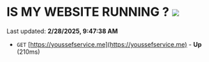 # IS MY WEBSITE RUNNING ? [![](https://img.shields.io/static/v1?label=Sponsor&message=%E2%9D%A4&logo=GitHub&color=%23fe8e86)](https://github.com/sponsors/Youssef-Lehmam)

Last updated: **2/28/2025, 9:47:38 AM**

- `GET` [https://youssefservice.me](https://youssefservice.me) - **Up** (210ms)

